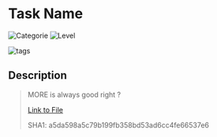 # Task Name
![Categorie](https://img.shields.io/badge/Category-Cryptography-red?style=for-the-badge) ![Level](https://img.shields.io/badge/Difficulty-Easy-green?style=for-the-badge)

![tags](https://img.shields.io/badge/Tag-RSA%20%20Python-blue)

## Description
> MORE  is always good right ?
>
> [Link to File](./output.txt)
>
> SHA1: a5da598a5c79b199fb358bd53ad6cc4fe66537e6
